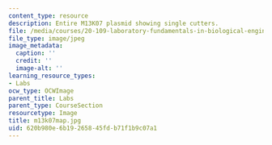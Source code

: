 ```yaml
---
content_type: resource
description: Entire M13K07 plasmid showing single cutters.
file: /media/courses/20-109-laboratory-fundamentals-in-biological-engineering-fall-2007/620b980e6b19265845fdb71f1b9c07a1_m13k07map.jpg
file_type: image/jpeg
image_metadata:
  caption: ''
  credit: ''
  image-alt: ''
learning_resource_types:
- Labs
ocw_type: OCWImage
parent_title: Labs
parent_type: CourseSection
resourcetype: Image
title: m13k07map.jpg
uid: 620b980e-6b19-2658-45fd-b71f1b9c07a1
---
```

